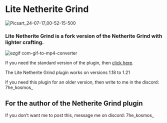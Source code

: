 # Lite Netherite Grind
![Picsart_24-07-17_00-52-15-500](https://github.com/user-attachments/assets/96061505-cd4f-4574-850e-13eee9e0be4b)



### Lite Netherite Grind is a fork version of the Netherite Grind with lighter crafting.

![ezgif com-gif-to-mp4-converter](https://github.com/user-attachments/assets/333816ef-5e26-40a2-bbc3-be02ad728fa2)


If you need the standard version of the plugin, then [click here](https://www.spigotmc.org/resources/netherite-grind.80751/).

The Lite Netherite Grind plugin works on versions 1.18 to 1.21

If you need this plugin for an older version, then write to me in the discord: 7he_kosmos_

## For the author of the Netherite Grind plugin
If you don't want me to post this, message me on discord: 7he_kosmos_
